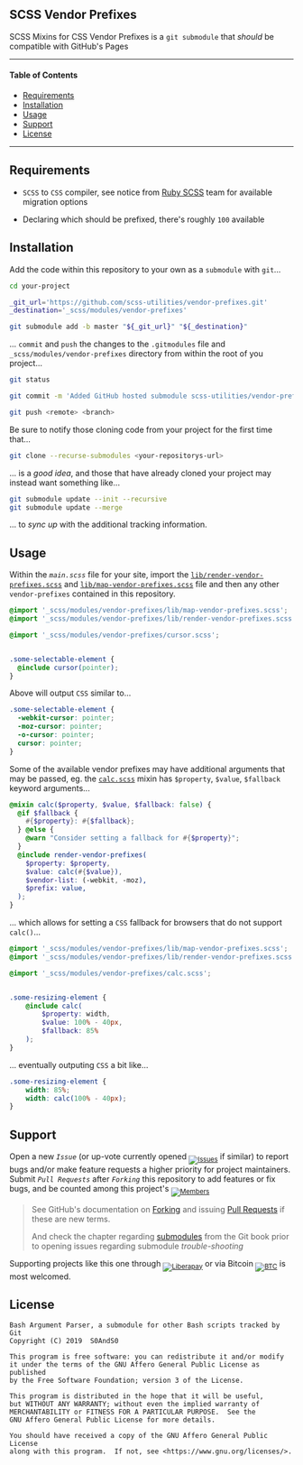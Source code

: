 ## SCSS Vendor Prefixes


SCSS Mixins for CSS Vendor Prefixes is a `git submodule` that _should_ be compatible with GitHub's Pages


------


#### Table of Contents


- [Requirements](#requirements)
- [Installation](#installation)
- [Usage](#usage)
- [Support](#support)
- [License](#license)


------


## Requirements


- `SCSS` to `CSS` compiler, see notice from [Ruby SCSS](https://sass-lang.com/ruby-sass) team for available migration options

- Declaring which should be prefixed, there's roughly `100` available


## Installation


Add the code within this repository to your own as a `submodule` with `git`...


```bash
cd your-project

_git_url='https://github.com/scss-utilities/vendor-prefixes.git'
_destination='_scss/modules/vendor-prefixes'

git submodule add -b master "${_git_url}" "${_destination}"
```


... `commit` and `push` the changes to the `.gitmodules` file and `_scss/modules/vendor-prefixes` directory from within the root of you project...


```bash
git status

git commit -m 'Added GitHub hosted submodule scss-utilities/vendor-prefixes'

git push <remote> <branch>
```


Be sure to notify those cloning code from your project for the first time that...


```bash
git clone --recurse-submodules <your-repositorys-url>
```


... is a _good idea_, and those that have already cloned your project may instead want something like...


```bash
git submodule update --init --recursive
git submodule update --merge
```


... to _sync up_ with the additional tracking information.


## Usage


Within the _`main.scss`_ file for your site, import the [`lib/render-vendor-prefixes.scss`][source_link__render-vendor-prefixes] and [`lib/map-vendor-prefixes.scss`][source_link__map-vendor-prefixes] file and then any other `vendor-prefixes` contained in this repository.


```scss
@import '_scss/modules/vendor-prefixes/lib/map-vendor-prefixes.scss';
@import '_scss/modules/vendor-prefixes/lib/render-vendor-prefixes.scss';

@import '_scss/modules/vendor-prefixes/cursor.scss';


.some-selectable-element {
  @include cursor(pointer);
}
```


Above will output `CSS` similar to...


```css
.some-selectable-element {
  -webkit-cursor: pointer;
  -moz-cursor: pointer;
  -o-cursor: pointer;
  cursor: pointer;
}
```


Some of the available vendor prefixes may have additional arguments that may be passed, eg. the [`calc.scss`](../calc.scss) mixin has `$property`, `$value`, `$fallback` keyword arguments...


```scss
@mixin calc($property, $value, $fallback: false) {
  @if $fallback {
    #{$property}: #{$fallback};
  } @else {
    @warn "Consider setting a fallback for #{$property}";
  }
  @include render-vendor-prefixes(
    $property: $property,
    $value: calc(#{$value}),
    $vendor-list: (-webkit, -moz),
    $prefix: value,
  );
}
```


... which allows for setting a `CSS` fallback for browsers that do not support `calc()`...


```scss
@import '_scss/modules/vendor-prefixes/lib/map-vendor-prefixes.scss';
@import '_scss/modules/vendor-prefixes/lib/render-vendor-prefixes.scss';

@import '_scss/modules/vendor-prefixes/calc.scss';


.some-resizing-element {
    @include calc(
        $property: width,
        $value: 100% - 40px,
        $fallback: 85%
    );
}
```


... eventually outputing `CSS` a bit like...


```css
.some-resizing-element {
    width: 85%;
    width: calc(100% - 40px);
}
```


## Support


Open a new _`Issue`_ (or up-vote currently opened <sub>[![Issues][badge__issues]][relative_link__issues]</sub> if similar) to report bugs and/or make feature requests a higher priority for project maintainers. Submit _`Pull Requests`_ after _`Forking`_ this repository to add features or fix bugs, and be counted among this project's <sub>[![Members][badge__contributors]][relative_link__members]</sub>


> See GitHub's documentation on [Forking][help_fork] and issuing [Pull Requests][help_pull_request] if these are new terms.
>
> And check the chapter regarding [submodules][git_book__submodules] from the Git book prior to opening issues regarding submodule _trouble-shooting_


Supporting projects like this one through <sub>[![Liberapay][badge__liberapay]][liberapay_donate]</sub> or via Bitcoin <sub>[![BTC][badge__bitcoin]][btc]</sub> is most welcomed.


## License


```
Bash Argument Parser, a submodule for other Bash scripts tracked by Git
Copyright (C) 2019  S0AndS0

This program is free software: you can redistribute it and/or modify
it under the terms of the GNU Affero General Public License as published
by the Free Software Foundation; version 3 of the License.

This program is distributed in the hope that it will be useful,
but WITHOUT ANY WARRANTY; without even the implied warranty of
MERCHANTABILITY or FITNESS FOR A PARTICULAR PURPOSE.  See the
GNU Affero General Public License for more details.

You should have received a copy of the GNU Affero General Public License
along with this program.  If not, see <https://www.gnu.org/licenses/>.
```



[help_fork]: https://help.github.com/en/articles/fork-a-repo
[help_pull_request]: https://help.github.com/en/articles/about-pull-requests

[git_book__submodules]: https://git-scm.com/book/en/v2/Git-Tools-Submodules


[relative_link__issues]: https://github.com/scss-utilities/vendor-prefixes/issues
[relative_link__members]: https://github.com/scss-utilities/vendor-prefixes/network/members
[source_link__render-vendor-prefixes]: https://github.com/scss-utilities/vendor-prefixes/blob/master/lib/render-vendor-prefixes.scss
[source_link__map-vendor-prefixes]: https://github.com/scss-utilities/vendor-prefixes/blob/master/lib/map-vendor-prefixes.scss
[source_link__calc]: https://github.com/scss-utilities/vendor-prefixes/blob/master/calc.scss


[badge__issues]: https://img.shields.io/github/issues/scss-utilities/vendor-prefixes.svg
[badge__contributors]: https://img.shields.io/github/forks/scss-utilities/vendor-prefixes.svg?color=005571&label=Contributors

[badge__liberapay]: https://img.shields.io/badge/Liberapay-gray.svg?logo=liberapay
[badge__bitcoin]: https://img.shields.io/badge/1Dr9KYZz9jkUea5xTxeGyScu7AwC4MwR5c-gray.svg?logo=bitcoin


[liberapay_donate]: https://liberapay.com/scss-utilities/donate
[btc]: https://www.blockchain.com/btc/address/1Dr9KYZz9jkUea5xTxeGyScu7AwC4MwR5c


[w3__css_ui_3]: https://www.w3.org/TR/css-ui-3/

[w3schools__cssref]: https://www.w3schools.com/cssref/default.asp

[mozilla__css]: https://developer.mozilla.org/en-US/docs/Web/CSS

[csslint__require_compatible_vendor_prefixes]: https://github.com/csslint/csslint/wiki/require-compatible-vendor-prefixes

[w3schools__css3_browsersupport]: https://www.w3schools.com/cssref/css3_browsersupport.asp
